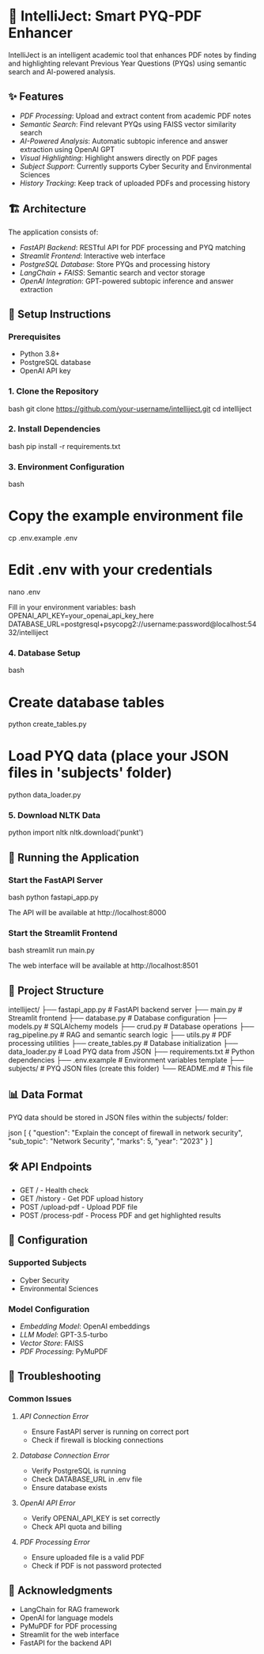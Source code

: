 # 🧠 IntelliJect: Smart PYQ-PDF Enhancer

IntelliJect is an intelligent academic tool that enhances PDF notes by finding and highlighting relevant Previous Year Questions (PYQs) using semantic search and AI-powered analysis.

## ✨ Features

- *PDF Processing*: Upload and extract content from academic PDF notes
- *Semantic Search*: Find relevant PYQs using FAISS vector similarity search
- *AI-Powered Analysis*: Automatic subtopic inference and answer extraction using OpenAI GPT
- *Visual Highlighting*: Highlight answers directly on PDF pages
- *Subject Support*: Currently supports Cyber Security and Environmental Sciences
- *History Tracking*: Keep track of uploaded PDFs and processing history

## 🏗 Architecture

The application consists of:
- *FastAPI Backend*: RESTful API for PDF processing and PYQ matching
- *Streamlit Frontend*: Interactive web interface
- *PostgreSQL Database*: Store PYQs and processing history
- *LangChain + FAISS*: Semantic search and vector storage
- *OpenAI Integration*: GPT-powered subtopic inference and answer extraction

## 🚀 Setup Instructions

### Prerequisites
- Python 3.8+
- PostgreSQL database
- OpenAI API key

### 1. Clone the Repository
bash
git clone https://github.com/your-username/intelliject.git
cd intelliject


### 2. Install Dependencies
bash
pip install -r requirements.txt


### 3. Environment Configuration
bash
# Copy the example environment file
cp .env.example .env

# Edit .env with your credentials
nano .env


Fill in your environment variables:
bash
OPENAI_API_KEY=your_openai_api_key_here
DATABASE_URL=postgresql+psycopg2://username:password@localhost:5432/intelliject


### 4. Database Setup
bash
# Create database tables
python create_tables.py

# Load PYQ data (place your JSON files in 'subjects' folder)
python data_loader.py


### 5. Download NLTK Data
python
import nltk
nltk.download('punkt')


## 🎯 Running the Application

### Start the FastAPI Server
bash
python fastapi_app.py

The API will be available at http://localhost:8000

### Start the Streamlit Frontend
bash
streamlit run main.py

The web interface will be available at http://localhost:8501

## 📁 Project Structure


intelliject/
├── fastapi_app.py          # FastAPI backend server
├── main.py                 # Streamlit frontend
├── database.py             # Database configuration
├── models.py               # SQLAlchemy models
├── crud.py                 # Database operations
├── rag_pipeline.py         # RAG and semantic search logic
├── utils.py                # PDF processing utilities
├── create_tables.py        # Database initialization
├── data_loader.py          # Load PYQ data from JSON
├── requirements.txt        # Python dependencies
├── .env.example           # Environment variables template
├── subjects/              # PYQ JSON files (create this folder)
└── README.md              # This file


## 📊 Data Format

PYQ data should be stored in JSON files within the subjects/ folder:

json
[
  {
    "question": "Explain the concept of firewall in network security",
    "sub_topic": "Network Security",
    "marks": 5,
    "year": "2023"
  }
]


## 🛠 API Endpoints

- GET / - Health check
- GET /history - Get PDF upload history
- POST /upload-pdf - Upload PDF file
- POST /process-pdf - Process PDF and get highlighted results

## 🔧 Configuration

### Supported Subjects
- Cyber Security
- Environmental Sciences

### Model Configuration
- *Embedding Model*: OpenAI embeddings
- *LLM Model*: GPT-3.5-turbo
- *Vector Store*: FAISS
- *PDF Processing*: PyMuPDF

## 🚨 Troubleshooting

### Common Issues

1. *API Connection Error*
   - Ensure FastAPI server is running on correct port
   - Check if firewall is blocking connections

2. *Database Connection Error*
   - Verify PostgreSQL is running
   - Check DATABASE_URL in .env file
   - Ensure database exists

3. *OpenAI API Error*
   - Verify OPENAI_API_KEY is set correctly
   - Check API quota and billing

4. *PDF Processing Error*
   - Ensure uploaded file is a valid PDF
   - Check if PDF is not password protected

## 🙏 Acknowledgments

- LangChain for RAG framework
- OpenAI for language models
- PyMuPDF for PDF processing
- Streamlit for the web interface
- FastAPI for the backend API